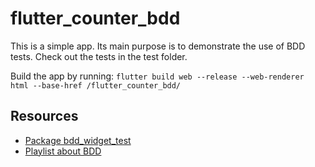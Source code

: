 # flutter_counter_bdd

This is a simple app. Its main purpose is to demonstrate the use of BDD tests. Check out the tests in the test folder.

Build the app by running: `flutter build web --release --web-renderer html --base-href /flutter_counter_bdd/`

## Resources

- [Package bdd_widget_test](http://pub.dev/packages/bdd_widget_test)
- [Playlist about BDD](https://www.youtube.com/playlist?list=PLjaSBcAZ8TqFx51f30aRi_A2szelttOpq)